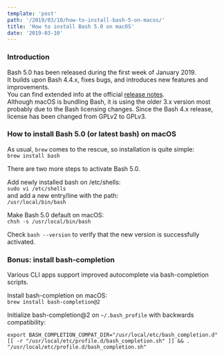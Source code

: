 ```yaml
---
template: 'post'
path: '/2019/03/10/how-to-install-bash-5-on-macos/'
title: 'How to install Bash 5.0 on macOS'
date: '2019-03-10'
---
```


### Introduction

Bash 5.0 has been released during the first week of January 2019.  
It builds upon Bash 4.4.x, fixes bugs, and introduces new features and improvements.  
You can find extended info at the official [release notes](http://lists.gnu.org/archive/html/bug-bash/2019-01/msg00063.html).  
Although macOS is bundling Bash, it is using the older 3.x version most probably due to the Bash licensing changes. Since the Bash 4.x release, license has been changed from GPLv2 to GPLv3.

### How to install Bash 5.0 (or latest bash) on macOS

As usual, `brew` comes to the rescue, so installation is quite simple:  
`brew install bash`

There are two more steps to activate Bash 5.0.

Add newly installed bash on /etc/shells:  
`sudo vi /etc/shells`  
and add a new entry/line with the path:  
`/usr/local/bin/bash`

Make Bash 5.0 default on macOS:  
`chsh -s /usr/local/bin/bash`

Check `bash --version` to verify that the new version is successfully activated.

### Bonus: install bash-completion

Various CLI apps support improved autocomplete via bash-completion scripts.

Install bash-completion on macOS:  
`brew install bash-completion@2`

Initialize bash-completion@2 on `~/.bash_profile` with backwards compatibility:

```
export BASH_COMPLETION_COMPAT_DIR="/usr/local/etc/bash_completion.d"
[[ -r "/usr/local/etc/profile.d/bash_completion.sh" ]] && . "/usr/local/etc/profile.d/bash_completion.sh"
```
